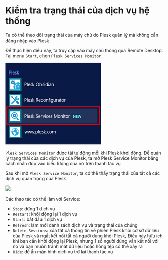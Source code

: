 # Kiểm tra trạng thái của dịch vụ hệ thống

Ta có thể theo dõi trạng thái của máy chủ do Plesk quản lý mà không cần đăng nhập vào Plesk

Để thực hiện điều này, ta truy cập vào máy chủ thông qua Remote Desktop. Tại menu ```Start```, chọn ```Plesk Services Monitor```

![](./images/pl_services_monitor.png)

```Plesk Services Monitor``` được tải tự động mỗi khi Plesk khởi động. Để quản lý trạng thái của các dịch vụ của Plesk, ta mở Plesk Service Monitor bằng cách nhấn đúp vào biểu tượng của nó trên thanh tác vụ

Sau khi mở ```Plesk Service Monitor```, ta có thể thấy trạng thái của tất cả các dịch vụ quan trọng của Plesk

![](./images/pl_services_status.png)

Các thao tác có thể làm với Service:
- ```Stop```: dừng 1 dịch vụ
- ```Restart```: khởi động lại 1 dịch vụ
- ```Start```: bắt đầu 1 dịch vụ
- ```Refresh```: làm mới danh sách dịch vụ và trạng thái của chúng
- ```Delete Sessions```: xóa tất cả thông tin về phiên Plesk khỏi cơ sở dữ liệu của Plesk và ngắt kết nối tất cả người dùng khỏi Plesk, Điều này hữu ích khi bạn cần khởi động lại Plesk, nhưng 1 số người dùng vẫn kết nối với nó và bạn muốn tránh mất dữ liệu hoặc hỏng tệp có thể xảy ra
- ```Hide```: để ẩn màn hình dịch vụ trở lại thanh tác vụ